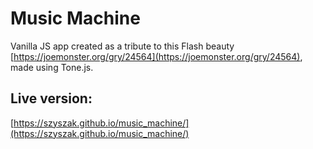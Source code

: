 # Music Machine

Vanilla JS app created as a tribute to this Flash beauty [https://joemonster.org/gry/24564](https://joemonster.org/gry/24564), made using Tone.js.

## Live version:

[https://szyszak.github.io/music_machine/](https://szyszak.github.io/music_machine/)
